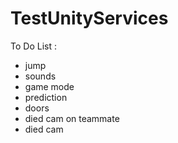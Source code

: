# TestUnityServices

To Do List : 
- jump
- sounds
- game mode
- prediction
- doors
- died cam on teammate
- died cam
